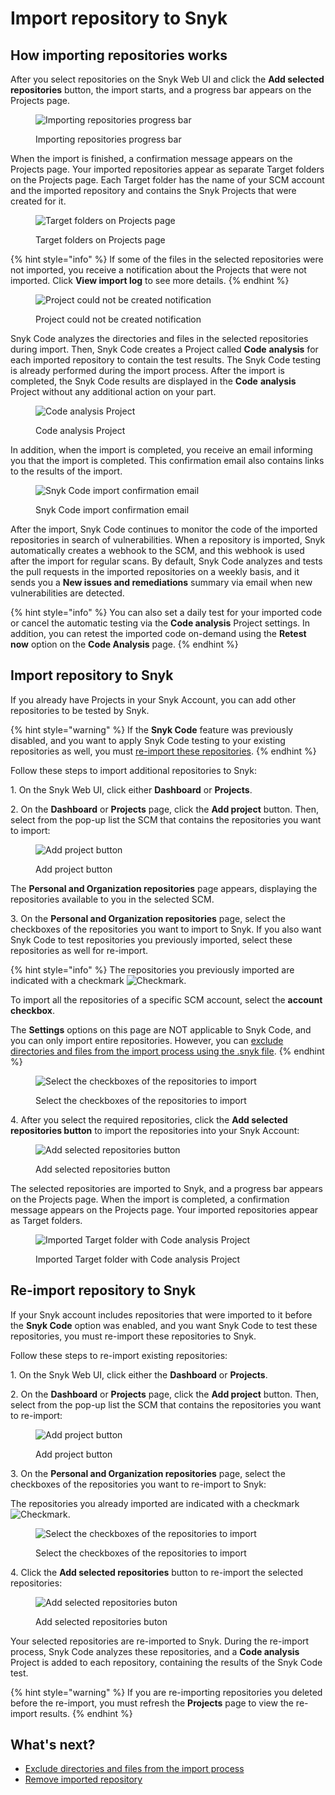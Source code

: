 # Import repository to Snyk

## How importing repositories works

After you select repositories on the Snyk Web UI and click the **Add selected repositories** button, the import starts, and a progress bar appears on the Projects page.

<figure><img src="../../../.gitbook/assets/importing projects.png" alt="Importing repositories progress bar"><figcaption><p>Importing repositories progress bar</p></figcaption></figure>

When the import is finished, a confirmation message appears on the Projects page. Your imported repositories appear as separate Target folders on the Projects page. Each Target folder has the name of your SCM account and the imported repository and contains the Snyk Projects that were created for it.

<figure><img src="../../../.gitbook/assets/target folders.png" alt="Target folders on Projects page"><figcaption><p>Target folders on Projects page</p></figcaption></figure>

{% hint style="info" %}
If some of the files in the selected repositories were not imported, you receive a notification about the Projects that were not imported. Click **View import log** to see more details.
{% endhint %}

<figure><img src="../../../.gitbook/assets/import_failed.png" alt="Project could not be created notification"><figcaption><p>Project could not be created notification</p></figcaption></figure>

Snyk Code analyzes the directories and files in the selected repositories during import. Then, Snyk Code creates a Project called **Code** **analysis** for each imported repository to contain the test results. The Snyk Code testing is already performed during the import process. After the import is completed, the Snyk Code results are displayed in the **Code** **analysis** Project without any additional action on your part.

<figure><img src="../../../.gitbook/assets/code analysis project.png" alt="Code analysis Project"><figcaption><p>Code analysis Project</p></figcaption></figure>

In addition, when the import is completed, you receive an email informing you that the import is completed. This confirmation email also contains links to the results of the import.

<figure><img src="../../../.gitbook/assets/Snyk Code - Imported Repository - Complete - Email Confirmation.png" alt="Snyk Code import confirmation email"><figcaption><p>Snyk Code import confirmation email</p></figcaption></figure>

After the import, Snyk Code continues to monitor the code of the imported repositories in search of vulnerabilities. When a repository is imported, Snyk automatically creates a webhook to the SCM, and this webhook is used after the import for regular scans. By default, Snyk Code analyzes and tests the pull requests in the imported repositories on a weekly basis, and it sends you a **New issues and remediations** summary via email when new vulnerabilities are detected.

{% hint style="info" %}
You can also set a daily test for your imported code or cancel the automatic testing via the **Code analysis** Project settings. In addition, you can retest the imported code on-demand using the **Retest now** option on the **Code Analysis** page.
{% endhint %}

## Import repository to Snyk

If you already have Projects in your Snyk Account, you can add other repositories to be tested by Snyk.

{% hint style="warning" %}
If the **Snyk Code** feature was previously disabled, and you want to apply Snyk Code testing to your existing repositories as well, you must [re-import these repositories](./#re-import-repository-to-snyk).
{% endhint %}

Follow these steps to import additional repositories to Snyk:

1\. On the Snyk Web UI, click either **Dashboard** or **Projects**.

2\. On the **Dashboard** or **Projects** page, click the **Add project** button. Then, select from the pop-up list the SCM that contains the repositories you want to import:

<figure><img src="../../../.gitbook/assets/image (363) (1) (1) (1).png" alt="Add project button"><figcaption><p>Add project button</p></figcaption></figure>

The **Personal and Organization repositories** page appears, displaying the repositories available to you in the selected SCM.

3\. On the **Personal and Organization repositories** page, select the checkboxes of the repositories you want to import to Snyk. If you also want Snyk Code to test repositories you previously imported, select these repositories as well for re-import.

{% hint style="info" %}
The repositories you previously imported are indicated with a checkmark <img src="../../../.gitbook/assets/Snyk Code - Add Repositories dialog box - Check Mark.png" alt="Checkmark" data-size="line">.

To import all the repositories of a specific SCM account, select the **account checkbox**.

The **Settings** options on this page are NOT applicable to Snyk Code, and you can only import entire repositories. However, you can [exclude directories and files from the import process using the .snyk file](excluding-directories-and-files-from-the-import-process.md).
{% endhint %}

<figure><img src="../../../.gitbook/assets/Snyk Code - Add Repositories dialog box - Entire Repositories.png" alt="Select the checkboxes of the repositories to import"><figcaption><p>Select the checkboxes of the repositories to import</p></figcaption></figure>

4\. After you select the required repositories, click the **Add selected repositories button** to import the repositories into your Snyk Account:

<figure><img src="../../../.gitbook/assets/Snyk Code - Add Repositories dialog box - Re-import - Add selected repositories button.png" alt="Add selected repositories button"><figcaption><p>Add selected repositories button</p></figcaption></figure>

The selected repositories are imported to Snyk, and a progress bar appears on the Projects page. When the import is completed, a confirmation message appears on the Projects page. Your imported repositories appear as Target folders.

<figure><img src="../../../.gitbook/assets/image (453) (1) (1).png" alt="Imported Target folder with Code analysis Project"><figcaption><p>Imported Target folder with Code analysis Project</p></figcaption></figure>

## Re-import repository to Snyk

If your Snyk account includes repositories that were imported to it before the **Snyk Code** option was enabled, and you want Snyk Code to test these repositories, you must re-import these repositories to Snyk.

Follow these steps to re-import existing repositories:

1\. On the Snyk Web UI, click either the **Dashboard** or **Projects**.

2\. On the **Dashboard** or **Projects** page, click the **Add project** button. Then, select from the pop-up list the SCM that contains the repositories you want to re-import:

<figure><img src="../../../.gitbook/assets/image (99) (1).png" alt="Add project button"><figcaption><p>Add project button</p></figcaption></figure>

3\. On the **Personal and Organization repositories** page, select the checkboxes of the repositories you want to re-import to Snyk:

The repositories you already imported are indicated with a checkmark <img src="../../../.gitbook/assets/Snyk Code - Add Repositories dialog box - Check Mark.png" alt="Checkmark" data-size="line">.

<figure><img src="../../../.gitbook/assets/Snyk Code - Re-importing - Existing repositories.png" alt="Select the checkboxes of the repositories to import"><figcaption><p>Select the checkboxes of the repositories to import</p></figcaption></figure>

4\. Click the **Add selected repositories** button to re-import the selected repositories:

<figure><img src="../../../.gitbook/assets/Snyk Code - Re-importing - Add selected repositories button.png" alt="Add selected repositories buton"><figcaption><p>Add selected repositories buton</p></figcaption></figure>

Your selected repositories are re-imported to Snyk. During the re-import process, Snyk Code analyzes these repositories, and a **Code analysis** Project is added to each repository, containing the results of the Snyk Code test.

{% hint style="warning" %}
If you are re-importing repositories you deleted before the re-import, you must refresh the **Projects** page to view the re-import results.
{% endhint %}

## What's next?

* [Exclude directories and files from the import process](excluding-directories-and-files-from-the-import-process.md)
* [Remove imported repository](removing-imported-repositories-from-snyk-code-testing.md)
